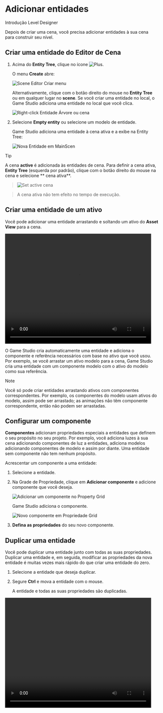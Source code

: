 # Adicionar entidades

<span class="badge text-bg-primary">Introdução</span>
<span class="badge text-bg-success">Level Designer</span>

Depois de criar uma cena, você precisa adicionar entidades à sua cena para construir seu nível.

## Criar uma entidade do Editor de Cena

1. Acima do **Entity Tree**, clique no ícone ![Plus](media/add-entities-to-a-scene-plus-icon.png).

   O menu **Create** abre:

   ![Scene Editor Criar menu](media/add-entities-to-a-scene-context-menu.png)

   Alternativamente, clique com o botão direito do mouse no **Entity Tree** ou em qualquer lugar no **scene**. Se você criar uma entidade no local, o Game Studio adiciona uma entidade no local que você clica.

   ![Right-click Entidade Árvore ou cena](media/create-entity-in-scene.png)

2. Selecione **Empty entity** ou selecione um modelo de entidade.

   Game Studio adiciona uma entidade à cena ativa e a exibe na Entity Tree:

   ![ Nova Entidade em MainScen](media/add-entities-to-a-scene-empty-entity.png)

> [!Tip]
> A cena **active** é adicionada às entidades de cena. Para definir a cena ativa, **Entity Tree** (esquerda por padrão), clique com o botão direito do mouse na cena e selecione ** cena ativa**.

> ![ Set active cena](media/set-active-scene.png)

> A cena ativa não tem efeito no tempo de execução.

## Criar uma entidade de um ativo

Você pode adicionar uma entidade arrastando e soltando um ativo do **Asset View** para a cena.

<video controls autoplay loop height="360" width="480">
   <source src="media/add-entities-to-scene-drag-and-place-entity.mp4" type="video/mp4">
</video>

O Game Studio cria automaticamente uma entidade e adiciona o componente e referência necessários com base no ativo que você usou. Por exemplo, se você arrastar um ativo modelo para a cena, Game Studio cria uma entidade com um componente modelo com o ativo do modelo como sua referência.

> [!NOTE]
> Você só pode criar entidades arrastando ativos com componentes correspondentes. Por exemplo, os componentes do modelo usam ativos do modelo, assim pode ser arrastado; as animações não têm componente correspondente, então não podem ser arrastadas.

## Configurar um componente

**Componentes** adicionam propriedades especiais a entidades que definem o seu propósito no seu projeto. Por exemplo, você adiciona luzes à sua cena adicionando componentes de luz a entidades, adiciona modelos adicionando componentes de modelo e assim por diante. Uma entidade sem componente não tem nenhum propósito.

Acrescentar um componente a uma entidade:

1. Selecione a entidade.

2. Na Grade de Propriedade, clique em **Adicionar componente** e adicione componente que você deseja.

   ![ Adicionar um componente no Property Grid](media/add-entities-to-a-scene-add-model-component.png)

   Game Studio adiciona o componente.

   ![ Novo componente em Propriedade Grid](media/add-entities-to-a-scene-add-model-component-added.png)

3. **Defina as propriedades** do seu novo componente.

## Duplicar uma entidade

Você pode duplicar uma entidade junto com todas as suas propriedades. Duplicar uma entidade e, em seguida, modificar as propriedades da nova entidade é muitas vezes mais rápido do que criar uma entidade do zero.

1. Selecione a entidade que deseja duplicar.
2. Segure **Ctrl** e mova a entidade com o mouse.

   A entidade e todas as suas propriedades são duplicadas.

<video controls autoplay loop height="360" width="480">
	   <source src="../get-started/media/populate-scene-duplicate-entity.mp4" type="video/mp4">
	</video>

Alternativamente, clique com o botão direito do mouse na entidade e selecione ** Duplicar entidades selecionadas**.

![ Duplicar entidades selecionadas](../get-started/media/duplicate-selected-entities.png)

## Renomear uma entidade

1. Selecione a entidade e pressione **F2**.
2. Digite um nome para a entidade e, em seguida, pressione **Enter**.

![ entidade nomeada em uma cena](media/add-entities-to-a-scene-renamed-entity.png)

## Ver também

* [Gerenciar cenas](manage-scenes.md)